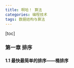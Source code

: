 ```yaml
---
title: 啊哈！ 算法
categories: 编程技术
tags: 数据结构与算法
---
```


[toc]



### 第一章 排序

#### 1.1 最快最简单的排序——桶排序

```

```



